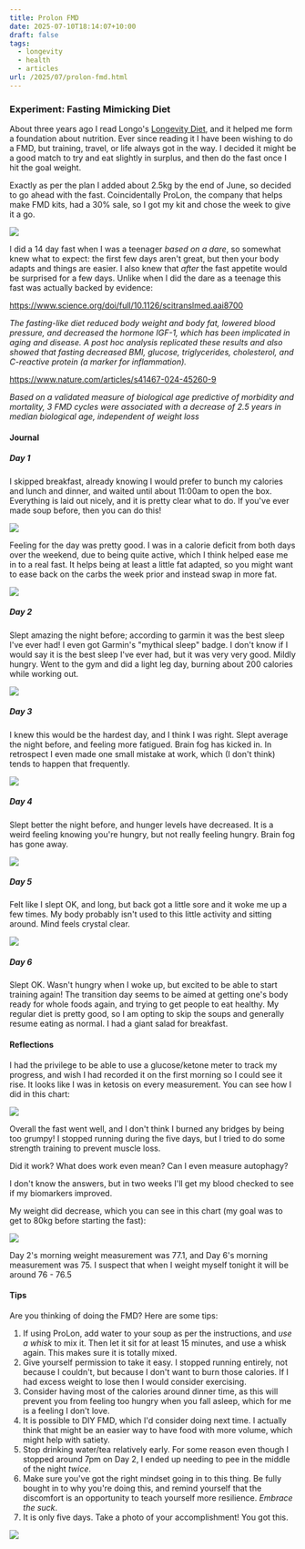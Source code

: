 ```yaml
---
title: Prolon FMD
date: 2025-07-10T18:14:07+10:00
draft: false
tags:
  - longevity
  - health
  - articles
url: /2025/07/prolon-fmd.html
---
```

### Experiment: Fasting Mimicking Diet

About three years ago I read Longo's [Longevity Diet](https://valterlongo.com/daily-longevity-diet-for-adults/), and it helped me form a foundation about nutrition. Ever since reading it I have been wishing to do a FMD, but training, travel, or life always got in the way. I decided it might be a good match to try and eat slightly in surplus, and then do the fast once I hit the goal weight. 

Exactly as per the plan I added about 2.5kg by the end of June, so decided to go ahead with the fast. Coincidentally ProLon, the company that helps make FMD kits, had a 30% sale, so I got my kit and chose the week to give it a go.

![](Pasted%20image%2020250712085139.png)

I did a 14 day fast when I was a teenager _based on a dare_, so somewhat knew what to expect: the first few days aren't great, but then your body adapts and things are easier. I also knew that *after* the fast appetite would be surprised for a few days. Unlike when I did the dare as a teenage this fast was actually backed by evidence:

https://www.science.org/doi/full/10.1126/scitranslmed.aai8700

_The fasting-like diet reduced body weight and body fat, lowered blood pressure, and decreased the hormone IGF-1, which has been implicated in aging and disease. A post hoc analysis replicated these results and also showed that fasting decreased BMI, glucose, triglycerides, cholesterol, and C-reactive protein (a marker for inflammation)._

https://www.nature.com/articles/s41467-024-45260-9

*Based on a validated measure of biological age predictive of morbidity and mortality, 3 FMD cycles were associated with a decrease of 2.5 years in median biological age, independent of weight loss*

#### Journal

##### **Day 1**
I skipped breakfast, already knowing I would prefer to bunch my calories and lunch and dinner, and waited until about 11:00am to open the box. Everything is laid out nicely, and it is pretty clear what to do. If you've ever made soup before, then you can do this!

![](Pasted%20image%2020250711192532.png)

Feeling for the day was pretty good. I was in a calorie deficit from both days over the weekend, due to being quite active, which I think helped ease me in to a real fast. It helps being at least a little fat adapted, so you might want to ease back on the carbs the week prior and instead swap in more fat.

![](Pasted%20image%2020250711151830.png)
##### **Day 2**
Slept amazing the night before; according to garmin it was the best sleep I've ever had! I even got Garmin's "mythical sleep" badge. I don't know if I would say it is the best sleep I've ever had, but it was very very good. Mildly hungry. Went to the gym and did a light leg day, burning about 200 calories while working out.

![](Pasted%20image%2020250711151935.png)
##### **Day 3**
I knew this would be the hardest day, and I think I was right. Slept average the night before, and feeling more fatigued. Brain fog has kicked in. In retrospect I even made one small mistake at work, which (I don't think) tends to happen that frequently.

![](Pasted%20image%2020250711151801.png)
##### **Day 4**
Slept better the night before, and hunger levels have decreased. It is a weird feeling knowing you're hungry, but not really feeling hungry. Brain fog has gone away.

![](Pasted%20image%2020250711151744.png)
##### **Day 5**
Felt like I slept OK, and long, but back got a little sore and it woke me up a few times. My body probably isn't used to this little activity and sitting around. Mind feels crystal clear.

![](Pasted%20image%2020250711151727.png)
##### **Day 6**
Slept OK. Wasn't hungry when I woke up, but excited to be able to start training again! The transition day seems to be aimed at getting one's body ready for whole foods again, and trying to get people to eat healthy. My regular diet is pretty good, so I am opting to skip the soups and generally resume eating as normal. I had a giant salad for breakfast.

#### Reflections

I had the privilege to be able to use a glucose/ketone meter to track my progress, and wish I had recorded it on the first morning so I could see it rise. It looks like I was in ketosis on every measurement. You can see how I did in this chart:

![](Pasted%20image%2020250712083031.png)


Overall the fast went well, and I don't think I burned any bridges by being too grumpy! I stopped running during the five days, but I tried to do some strength training to prevent muscle loss.

Did it work? What does work even mean? Can I even measure autophagy?

I don't know the answers, but in two weeks I'll get my blood checked to see if my biomarkers improved.

My weight did decrease, which you can see in this chart (my goal was to get to 80kg before starting the fast):

![](Pasted%20image%2020250712083135.png)

Day 2's morning weight measurement was 77.1, and Day 6's morning measurement was 75. I suspect that when I weight myself tonight it will be around 76 - 76.5
#### Tips

Are you thinking of doing the FMD? Here are some tips:

1) If using ProLon, add water to your soup as per the instructions, and *use a whisk* to mix it. Then let it sit for at least 15 minutes, and use a whisk again. This makes sure it is totally mixed.
2) Give yourself permission to take it easy. I stopped running entirely, not because I couldn't, but because I don't want to burn those calories. If I had excess weight to lose then I would consider exercising.
3) Consider having most of the calories around dinner time, as this will prevent you from feeling too hungry when you fall asleep, which for me is a feeling I don't love.
4) It is possible to DIY FMD, which I'd consider doing next time. I actually think that might be an easier way to have food with more volume, which might help with satiety.
5) Stop drinking water/tea relatively early. For some reason even though I stopped around 7pm on Day 2, I ended up needing to pee in the middle of the night *twice*.
6) Make sure you've got the right mindset going in to this thing. Be fully bought in to why you're doing this, and remind yourself that the discomfort is an opportunity to teach yourself more resilience. *Embrace the suck*. 
7) It is only five days. Take a photo of your accomplishment! You got this.

![](Pasted%20image%2020250711192356.png)